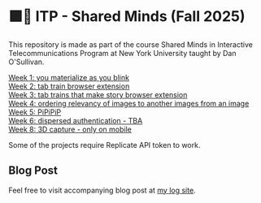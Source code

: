 # 🟪🧠 ITP - Shared Minds (Fall 2025)

This repository is made as part of the course Shared Minds in Interactive Telecommunications Program at New York University taught by Dan O'Sullivan.

[Week 1: you materialize as you blink](week-1)<br/>
[Week 2: tab train browser extension](week-2)<br/>
[Week 3: tab trains that make story browser extension](week-3)<br/>
[Week 4: ordering relevancy of images to another images from an image](week-4)<br/>
[Week 5: PiPiPiP](week-5)<br/>
[Week 6: dispersed authentication - TBA](week-6)<br/>
[Week 8: 3D capture - only on mobile](week-8)<br/>

Some of the projects require Replicate API token to work.

## Blog Post
Feel free to visit accompanying blog post at <a href="https://klogs.e-kezia.com/itp-blog/shared-minds" target="_blank">my log site</a>.
